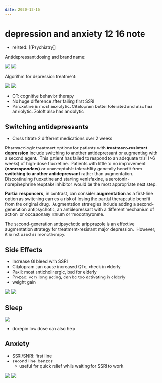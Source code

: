```yaml
---
date: 2020-12-16
---
```


# depression and anxiety 12 16 note

- related: [[Psychiatry]]

Antidepressant dosing and brand name:

![](https://photos.thisispiggy.com/file/wikiFiles/20201216133949.png)
![](https://photos.thisispiggy.com/file/wikiFiles/20201216133906.png)

Algorithm for depression treatment:

![](https://photos.thisispiggy.com/file/wikiFiles/20201216134122.png)
![](https://photos.thisispiggy.com/file/wikiFiles/20201216134308.png)

- CT: cognitive behavior therapy
- No huge difference after failing first SSRI
- Paroxetine is most anxiolytic. Citalopram better tolerated and also has anxiolytic. Zoloft also has anxiolytic

## Switching antidepressants

- Cross titrate 2 different medications over 2 weeks

Pharmacologic treatment options for patients with **treatment-resistant depression** include switching to another antidepressant or augmenting with a second agent.  This patient has failed to respond to an adequate trial (>6 weeks) of high-dose fluoxetine.  Patients with little to no improvement **(nonresponders)** or unacceptable tolerability generally benefit from **switching to another antidepressant** rather than augmentation.  Discontinuing fluoxetine and starting venlafaxine, a serotonin-norepinephrine reuptake inhibitor, would be the most appropriate next step.

**Partial responders**, in contrast, can consider **augmentation** as a first-line option as switching carries a risk of losing the partial therapeutic benefit from the original drug.  Augmentation strategies include adding a second-generation antipsychotic, an antidepressant with a different mechanism of action, or occasionally lithium or triiodothyronine.

The second-generation antipsychotic aripiprazole is an effective augmentation strategy for treatment-resistant major depression.  However, it is not used as monotherapy.

## Side Effects

- Increase GI bleed with SSRI
- Citalopram can cause increased QTc, check in elderly
- Paxil: most anticholinergic, bad for elderly
- Prozac: very long acting, can be too activating in elderly
- weight gain:

![](https://photos.thisispiggy.com/file/wikiFiles/20201216140026.png)
![](https://photos.thisispiggy.com/file/wikiFiles/20201216135455.png)

## Sleep

![](https://photos.thisispiggy.com/file/wikiFiles/20201216135937.png)

- doxepin low dose can also help

## Anxiety

- SSRI/SNRI: first line
- second line: benzos
	- useful for quick relief while waiting for SSRI to work

![](https://photos.thisispiggy.com/file/wikiFiles/20201216140514.png)
![](https://photos.thisispiggy.com/file/wikiFiles/20201216140701.png)
